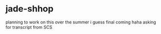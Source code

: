 # jade-shhop
planning to work on this over the summer i guess
final coming haha
asking for transcript from SCS